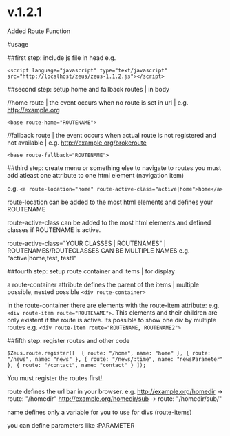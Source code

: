 # v.1.2.1

Added Route Function


#usage

##first step: include js file in head
e.g.

`<script language="javascript" type="text/javascript" src="http://localhost/zeus/zeus-1.1.2.js"></script>`

##second step: setup home and fallback routes | in body

//home route | the event occurs when no route is set in url | e.g. http://example.org

`<base route-home="ROUTENAME">`

//fallback route | the event occurs when actual route is not registered and not available | e.g. http://example.org/brokeroute

`<base route-fallback="ROUTENAME">`

##third step: create menu or something else
to navigate to routes you must add atleast one attribute to one html element (navigation item)

e.g. `<a route-location="home" route-active-class="active|home">home</a>`

route-location can be added to the most html elements and defines your ROUTENAME

route-active-class can be added to the most html elements and defined classes if ROUTENAME is active.

route-active-class="YOUR CLASSES | ROUTENAMES"        | ROUTENAMES/ROUTECLASSES CAN BE MULTIPLE NAMES e.g. "active|home,test, test1" 

##fourth step: setup route container and items | for display

a route-container attribute defines the parent of the items | multiple possible, nested possible
`<div route-container>`

in the route-container there are elements with the route-item attribute: e.g. `<div route-item route="ROUTENAME">`. This elements and their children are only existent if the route is active.
Its possible to show one div by multiple routes e.g. `<div route-item route="ROUTENAME, ROUTENAME2">`

##fifth step: register routes and other code

`$Zeus.route.register([	
				{ route: "/home", name: "home" },
				{ route: "/news", name: "news" },
				{ route: "/news/:time", name: "newsParameter" },
				{ route: "/contact", name: "contact" }
			]);`
      
You must register the routes first!.

route defines the url bar in your browser. e.g. http://example.org/homedir   ->  route: "/homedir"
                                                http://example.org/homedir/sub -> route: "/homedir/sub/"

name defines only a variable for you to use for divs (route-items)

you can define parameters like :PARAMETER
